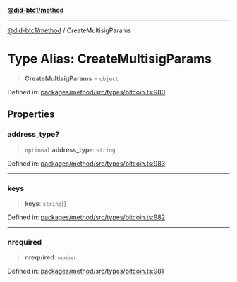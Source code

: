 [**@did-btc1/method**](../README.md)

***

[@did-btc1/method](../globals.md) / CreateMultisigParams

# Type Alias: CreateMultisigParams

> **CreateMultisigParams** = `object`

Defined in: [packages/method/src/types/bitcoin.ts:980](https://github.com/dcdpr/did-btc1-js/blob/4ab6f9915d95beed9bc633644c9db1539395f512/packages/method/src/types/bitcoin.ts#L980)

## Properties

### address\_type?

> `optional` **address\_type**: `string`

Defined in: [packages/method/src/types/bitcoin.ts:983](https://github.com/dcdpr/did-btc1-js/blob/4ab6f9915d95beed9bc633644c9db1539395f512/packages/method/src/types/bitcoin.ts#L983)

***

### keys

> **keys**: `string`[]

Defined in: [packages/method/src/types/bitcoin.ts:982](https://github.com/dcdpr/did-btc1-js/blob/4ab6f9915d95beed9bc633644c9db1539395f512/packages/method/src/types/bitcoin.ts#L982)

***

### nrequired

> **nrequired**: `number`

Defined in: [packages/method/src/types/bitcoin.ts:981](https://github.com/dcdpr/did-btc1-js/blob/4ab6f9915d95beed9bc633644c9db1539395f512/packages/method/src/types/bitcoin.ts#L981)
